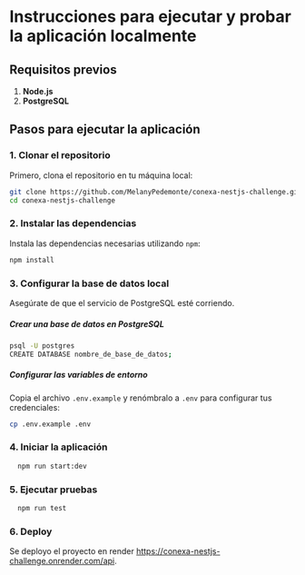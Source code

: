 # Instrucciones para ejecutar y probar la aplicación localmente

## Requisitos previos

1. **Node.js**
2. **PostgreSQL**

## Pasos para ejecutar la aplicación

### 1. Clonar el repositorio

Primero, clona el repositorio en tu máquina local:

```bash
git clone https://github.com/MelanyPedemonte/conexa-nestjs-challenge.git
cd conexa-nestjs-challenge
```

### 2. Instalar las dependencias

Instala las dependencias necesarias utilizando `npm`:

```bash
npm install
```

### 3. Configurar la base de datos local 

 Asegúrate de que el servicio de PostgreSQL esté corriendo.

  ##### Crear una base de datos en PostgreSQL

  ```bash
  psql -U postgres
  CREATE DATABASE nombre_de_base_de_datos;
  ```

  ##### Configurar las variables de entorno

  Copia el archivo `.env.example` y renómbralo a `.env` para configurar tus credenciales:

  ```bash
  cp .env.example .env
  ```
### 4. Iniciar la aplicación 

```bash
  npm run start:dev
  ```

### 5. Ejecutar pruebas

```bash
  npm run test
  ```

### 6. Deploy 

 Se deployo el proyecto en render https://conexa-nestjs-challenge.onrender.com/api.